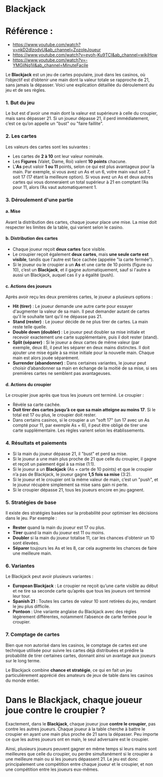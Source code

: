 # Blackjack

# Référence :
- https://www.youtube.com/watch?v=nkD2dlzodvU&ab_channel=ZozoleJoueur
- https://www.youtube.com/watch?v=eyoh-Ku9TCI&ab_channel=wikiHow
- https://www.youtube.com/watch?v=-YMGilNq1iI&ab_channel=MinuteFacile
  
Le **Blackjack** est un jeu de cartes populaire, joué dans les casinos, où l’objectif est d’obtenir une main dont la valeur totale se rapproche de 21, sans jamais la dépasser. Voici une explication détaillée du déroulement du jeu et de ses règles.

### 1. **But du jeu**
Le but est d'avoir une main dont la valeur est supérieure à celle du croupier, mais sans dépasser 21. Si un joueur dépasse 21, il perd immédiatement, c’est ce qu’on appelle un "bust" ou "faire faillite".

### 2. **Les cartes**
Les valeurs des cartes sont les suivantes :
- Les cartes de **2 à 10** ont leur valeur nominale.
- Les **Figures** (Valet, Dame, Roi) valent **10 points** chacune.
- L'**As** peut valoir **1 ou 11** points, selon ce qui est plus avantageux pour la main. Par exemple, si vous avez un As et un 6, votre main vaut soit 7, soit 17 (17 étant la meilleure option). Si vous avez un As et deux autres cartes qui vous donneraient un total supérieur à 21 en comptant l’As pour 11, alors l’As vaut automatiquement 1.

### 3. **Déroulement d'une partie**
#### a. **Mise**
Avant la distribution des cartes, chaque joueur place une mise. La mise doit respecter les limites de la table, qui varient selon le casino.

#### b. **Distribution des cartes**
- Chaque joueur reçoit **deux cartes** face visible.
- Le croupier reçoit également **deux cartes**, mais **une seule carte est visible**, tandis que l'autre est face cachée (appelée "la carte fermée").
- Si le joueur ou le croupier a un **As** et une carte de 10 points (figure ou 10), c’est un **Blackjack**, et il gagne automatiquement, sauf si l'autre a aussi un Blackjack, auquel cas il y a égalité (push).

#### c. **Actions des joueurs**
Après avoir reçu les deux premières cartes, le joueur a plusieurs options :
- **Hit (tirer)** : Le joueur demande une autre carte pour essayer d'augmenter la valeur de sa main. Il peut demander autant de cartes qu'il le souhaite tant qu'il ne dépasse pas 21.
- **Stand (rester)** : Le joueur décide de ne plus tirer de cartes. La main reste telle quelle.
- **Double down (doubler)** : Le joueur peut doubler sa mise initiale et recevoir exactement une carte supplémentaire, puis il doit rester (stand).
- **Split (séparer)** : Si le joueur a deux cartes de même valeur (par exemple, deux 8), il peut les séparer en deux mains distinctes. Il doit ajouter une mise égale à sa mise initiale pour la nouvelle main. Chaque main est alors jouée séparément.
- **Surrender (abandonner)** : Dans certaines variantes, le joueur peut choisir d’abandonner sa main en échange de la moitié de sa mise, si ses premières cartes ne semblent pas avantageuses.

#### d. **Actions du croupier**
Le croupier joue après que tous les joueurs ont terminé. Le croupier :
- Révèle sa carte cachée.
- **Doit tirer des cartes jusqu’à ce que sa main atteigne au moins 17**. Si le total est 17 ou plus, le croupier doit rester.
- Dans certains casinos, si le croupier a un "soft 17" (un 17 avec un As compté pour 11, par exemple As + 6), il peut être obligé de tirer une carte supplémentaire. Les règles varient selon les établissements.

### 4. **Résultats et paiements**
- Si la main du joueur dépasse 21, il "bust" et perd sa mise.
- Si le joueur a une main plus proche de 21 que celle du croupier, il gagne et reçoit un paiement égal à sa mise (1:1).
- Si le joueur a un **Blackjack** (As + carte de 10 points) et que le croupier n’a pas de Blackjack, le joueur gagne **1,5 fois sa mise** (3:2).
- Si le joueur et le croupier ont la même valeur de main, c’est un "push", et le joueur récupère simplement sa mise sans gain ni perte.
- Si le croupier dépasse 21, tous les joueurs encore en jeu gagnent.

### 5. **Stratégies de base**
Il existe des stratégies basées sur la probabilité pour optimiser les décisions dans le jeu. Par exemple :
- **Rester** quand la main du joueur est 17 ou plus.
- **Tirer** quand la main du joueur est 11 ou moins.
- **Doubler** si la main du joueur totalise 11, car les chances d'obtenir un 10 sont élevées.
- **Séparer** toujours les As et les 8, car cela augmente les chances de faire une meilleure main.

### 6. **Variantes**
Le Blackjack peut avoir plusieurs variantes :
- **European Blackjack** : Le croupier ne reçoit qu’une carte visible au début et ne tire sa seconde carte qu’après que tous les joueurs ont terminé leur tour.
- **Spanish 21** : Toutes les cartes de valeur 10 sont retirées du jeu, rendant le jeu plus difficile.
- **Pontoon** : Une variante anglaise du Blackjack avec des règles légèrement différentes, notamment l’absence de carte fermée pour le croupier.

### 7. **Comptage de cartes**
Bien que non autorisé dans les casinos, le comptage de cartes est une technique utilisée pour suivre les cartes déjà distribuées et prédire la probabilité de tirer certaines cartes, donnant ainsi un avantage aux joueurs sur le long terme.

Le Blackjack combine **chance et stratégie**, ce qui en fait un jeu particulièrement apprécié des amateurs de jeux de table dans les casinos du monde entier.

# Dans le **Blackjack**, chaque joueur joue **contre le croupier** ?

Exactement, dans le **Blackjack**, chaque joueur joue **contre le croupier**, pas contre les autres joueurs. Chaque joueur à la table cherche à battre le croupier en ayant une main plus proche de 21 sans la dépasser. Peu importe ce que les autres joueurs ont en main, le seul adversaire est le croupier.

Ainsi, plusieurs joueurs peuvent gagner en même temps si leurs mains sont meilleures que celle du croupier, ou perdre simultanément si le croupier a une meilleure main ou si les joueurs dépassent 21. Le jeu est donc principalement une compétition entre chaque joueur et le croupier, et non une compétition entre les joueurs eux-mêmes.
